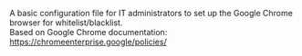A basic configuration file for IT administrators to set up the Google Chrome browser for whitelist/blacklist.
<br>
Based on Google Chrome documentation: https://chromeenterprise.google/policies/
